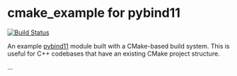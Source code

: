 # cmake_example for pybind11

[![Build Status](https://travis-ci.org/seninp/cmake_example.svg?branch=master)](https://travis-ci.org/seninp/cmake_example)

An example [pybind11](https://github.com/pybind/pybind11) module built with a
CMake-based build system. This is useful for C++ codebases that have an existing
CMake project structure.

...
